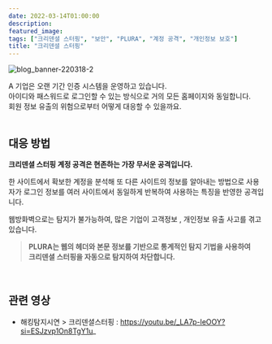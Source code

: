 ```yaml
---
date: 2022-03-14T01:00:00
description: 
featured_image: 
tags: ["크리덴셜 스터핑", "보안", "PLURA", "계정 공격", "개인정보 보호"]
title: "크리덴셜 스터핑"
---
```


![blog_banner-220318-2](https://github.com/user-attachments/assets/64c96317-3c76-4eca-9147-b8d245984786)

A 기업은 오랜 기간 인증 시스템을 운영하고 있습니다.<br>
아이디와 패스워드로 로그인할 수 있는 방식으로 거의 모든 홈페이지와 동일합니다.<br>
회원 정보 유출의 위험으로부터 어떻게 대응할 수 있을까요.<br>
<br>

## 대응 방법
**크리덴셜 스터핑 계정 공격은 현존하는 가장 무서운 공격입니다.**

한 사이트에서 확보한 계정을 분석해 또 다른 사이트의 정보를 알아내는 방법으로
사용자가 로그인 정보를 여러 사이트에서 동일하게 반복하여 사용하는 특징을 반영한 공격입니다.

웹방화벽으로는 탐지가 불가능하여, 많은 기업이 고객정보 , 개인정보 유출 사고를 겪고있습니다.

>**PLURA는 웹의 헤더와 본문 정보를 기반으로 통계적인 탐지 기법을 사용하여<br>
>크리덴셜 스터핑을 자동으로 탐지하여 차단합니다.**
<br>

## 관련 영상 
- 해킹탐지시연 > 크리덴셜스터핑 : https://youtu.be/_LA7p-IeOOY?si=ESJzvp1On8TgY1u_

